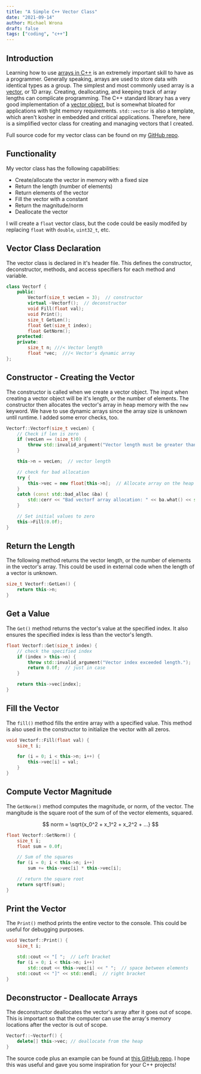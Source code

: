 ```yaml
---
title: "A Simple C++ Vector Class"
date: "2021-09-14"
author: Michael Wrona
draft: false
tags: ["coding", "c++"]
---
```


## Introduction

Learning how to use [arrays in C++](https://www.cplusplus.com/doc/tutorial/arrays/) is an extremely important skill to have as a programmer. Generally speaking, arrays are used to store data with identical types as a group. The simplest and most commonly used array is a [vector](https://en.wikipedia.org/wiki/Vector), or 1D array. Creating, deallocating, and keeping track of array lengths can complicate programming. The C++ standard library has a very good implementation of a [vector object](https://en.cppreference.com/w/cpp/container/vector), but is somewhat bloated for applications with tight memory requirements. `std::vector` is also a template, which aren't kosher in embedded and critical applications. Therefore, here is a simplified vector class for creating and managing vectors that I created.

Full source code for my vector class can be found on my [GitHub repo](https://github.com/michaelwro/simple-vectorf).

## Functionality

My vector class has the following capabilities:

* Create/allocate the vector in memory with a fixed size
* Return the length (number of elements)
* Return elements of the vector
* Fill the vector with a constant
* Return the magnitude/norm
* Deallocate the vector

I will create a `float` vector class, but the code could be easily modifed by replacing `float` with `double`, `uint32_t`, etc.

## Vector Class Declaration

The vector class is declared in it's header file. This defines the constructor, deconstructor, methods, and access specifiers for each method and variable.

```cpp
class Vectorf {
    public:
        Vectorf(size_t vecLen = 3);  // constructor
        virtual ~Vectorf();  // deconstructor
        void Fill(float val);
        void Print();
        size_t GetLen();
        float Get(size_t index);
        float GetNorm();
    protected:
    private:
        size_t n; ///< Vector length
        float *vec;  ///< Vector's dynamic array
};
```

## Constructor - Creating the Vector

The constructor is called when we create a vector object. The input when creating a vector object will be it's length, or the number of elements. The constructor then allocates the vector's array in heap memory with the `new` keyword. We have to use dynamic arrays since the array size is unknown until runtime. I added some error checks, too.

```cpp
Vectorf::Vectorf(size_t vecLen) {
    // Check if len is zero
    if (vecLen == (size_t)0) {
        throw std::invalid_argument("Vector length must be greater than zero");
    }

    this->n = vecLen;  // vector length

    // check for bad allocation
    try {
        this->vec = new float[this->n];  // Allocate array on the heap
    }
    catch (const std::bad_alloc &ba) {
        std::cerr << "Bad vectorf array allocation: " << ba.what() << std::endl;
    }

    // Set initial values to zero
    this->Fill(0.0f);
}
```

## Return the Length

The following method returns the vector length, or the number of elements in the vector's array. This could be used in external code when the length of a vector is unknown.

```cpp
size_t Vectorf::GetLen() {
    return this->n;
}
```

## Get a Value

The `Get()` method returns the vector's value at the specified index. It also ensures the specified index is less than the vector's length.

```cpp
float Vectorf::Get(size_t index) {
    // check the specified index
    if (index > this->n) {
        throw std::invalid_argument("Vector index exceeded length.");
        return 0.0f;  // just in case
    }

    return this->vec[index];
}
```


## Fill the Vector

The `fill()` method fills the entire array with a specified value. This method is also used in the constructor to initialize the vector with all zeros.

```cpp
void Vectorf::Fill(float val) {
    size_t i;

    for (i = 0; i < this->n; i++) {
        this->vec[i] = val;
    }
}
```

## Compute Vector Magnitude

The `GetNorm()` method computes the magnitude, or norm, of the vector. The mangitude is the square root of the sum of of the vector elements, squared.

$$ norm = \sqrt{x_0^2 + x_1^2 + x_2^2 + ...} $$

```cpp
float Vectorf::GetNorm() {
    size_t i;
    float sum = 0.0f;

    // Sum of the squares
    for (i = 0; i < this->n; i++)
        sum += this->vec[i] * this->vec[i];

    // return the square root
    return sqrtf(sum);
}
```

## Print the Vector

The `Print()` method prints the entire vector to the console. This could be useful for debugging purposes.

```cpp
void Vectorf::Print() {
    size_t i;

    std::cout << "[ ";  // Left bracket
    for (i = 0; i < this->n; i++)
        std::cout << this->vec[i] << " ";  // space between elements
    std::cout << "]" << std::endl;  // right bracket
}
```

## Deconstructor - Deallocate Arrays

The deconstructor deallocates the vector's array after it goes out of scope. This is important so that the computer can use the array's memory locations after the vector is out of scope.

```cpp
Vectorf::~Vectorf() {
    delete[] this->vec; // deallocate from the heap
}
```

The source code plus an example can be found at [this GitHub repo](https://github.com/michaelwro/simple-vectorf). I hope this was useful and gave you some inspiration for your C++ projects!
